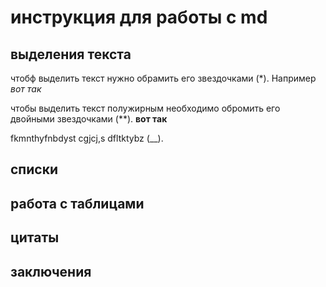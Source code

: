 # инструкция для работы с md 

## выделения текста   
  
чтобф выделить текст нужно обрамить его звездочками (*). Например *вот так*

чтобы выделить текст полужирным необходимо обромить его двойными звездочками (**). **вот так**

fkmnthyfnbdyst cgjcj,s dfltktybz (__).
## списки

## работа с таблицами 

## цитаты 
 
 ## заключения 